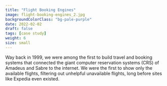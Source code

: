 ```yaml
---
title: "Flight Booking Engines"
image: flight-booking-engines_2.jpg
backgroundColorClass: "bg-pale-purple"
date: 2022-02-02
draft: false
tags: [case study]
weight: 6
size: small
---
```


Way back in 1999, we were among the first to build travel and booking systems that connected the giant computer reservation systems (CRS) of Amadeus and Sabre to the internet. We were the first to show only the available flights, filtering out unhelpful unavailable flights, long before sites like Expedia even existed.